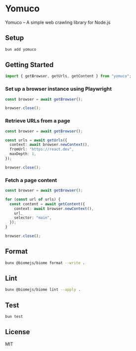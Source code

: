 # Yomuco

Yomuco – A simple web crawling library for Node.js

## Setup

```bash
bun add yomuco
```

## Getting Started

```typescript
import { getBrowser, getUrls, getContent } from "yomuco";
```

### Set up a browser instance using Playwright

```typescript
const browser = await getBrowser();

browser.close();
```

### Retrieve URLs from a page

```typescript
const browser = await getBrowser();

const urls = await getUrls({
  context: await browser.newContext(),
  fromUrl: "https://react.dev",
  maxDepth: 1,
});

browser.close();
```

### Fetch a page content

```typescript
const browser = await getBrowser();

for (const url of urls) {
  const content = await getContent({
    context: await browser.newContext(),
    url,
    selector: "main",
  });
}

browser.close();
```

## Format

```bash
bunx @biomejs/biome format --write .
```

## Lint

```bash
bunx @biomejs/biome lint --apply .
```

## Test

```bash
bun test
```

## License

MIT
